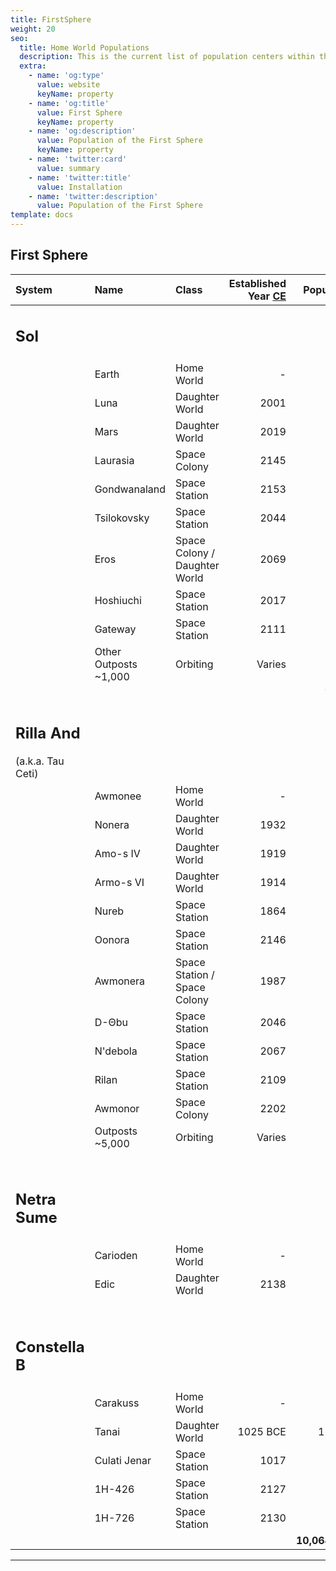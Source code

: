```yaml
---
title: FirstSphere
weight: 20
seo:
  title: Home World Populations
  description: This is the current list of population centers within the First Sphere
  extra:
    - name: 'og:type'
      value: website
      keyName: property
    - name: 'og:title'
      value: First Sphere
      keyName: property
    - name: 'og:description'
      value: Population of the First Sphere
      keyName: property
    - name: 'twitter:card'
      value: summary
    - name: 'twitter:title'
      value: Installation
    - name: 'twitter:description'
      value: Population of the First Sphere
template: docs
---
```


## First Sphere

|System                       |Name      |Class                          |Established <br>Year [CE](https://simple.wikipedia.org/wiki/Common_Era)  |Population (M)  |Primary Race    |
|:--------------------------------|:--------------------------|:----------------------------------|----------------------------:|------------------:|-------------------|
|<h2> Sol||||||
|                                |   Earth                  |   Home World                     |                          -  |          6,922.0  |   Human           |
|                                |   Luna                   |   Daughter World                 |                       2001  |           10.501  |   Human           |
|                                |   Mars                   |   Daughter World                 |                       2019  |            1.863  |   Human           |
|                                |   Laurasia               |   Space Colony                   |                       2145  |            0.007  |   Human           |
|                                |   Gondwanaland           |   Space Station                  |                       2153  |            0.010  |   Human           |
|                                |   Tsilokovsky            |   Space Station                  |                       2044  |            0.003  |   Human           |
|                                |   Eros                   |   Space Colony / Daughter World  |                       2069  |            0.305  |   Human           |
|                                |   Hoshiuchi              |   Space Station                  |                       2017  |            0.002  |   Human           |
|                                |   Gateway                |   Space Station                  |                       2111  |            0.003  |   Human / Eebek   |
|                                |   Other Outposts ~1,000  |   Orbiting                       |                     Varies  |            0.080  |   Human           |
|                        |                          |                                  |                             |<b>   7,047.201 |<b>   Total                   |
|   <h2> Rilla And</h2> (a.k.a. Tau Ceti)  ||||||
|                               |   Awmonee                |   Home World                     |                          -  |         2,433.00  |   Eebek           |
|                                |   Nonera                 |   Daughter World                 |                       1932  |            0.480  |   Eebek           |
|                                |   Amo-s IV               |   Daughter World                 |                       1919  |            7.470  |   Eebek           |
|                                |   Armo-s VI              |   Daughter World                 |                       1914  |             92.2  |   Eebek           |
|                                |   Nureb                  |   Space Station                  |                       1864  |            0.018  |   Eebek           |
|                                |   Oonora                 |   Space Station                  |                       2146  |            0.011  |   Eebek           |
|                                |   Awmonera               |   Space Station / Space Colony   |                       1987  |            3.800  |   Eebek           |
|                                |   D-&Theta;bu            |   Space Station                  |                       2046  |            0.010  |   Eebek           |
|                                |   N'debola               |   Space Station                  |                       2067  |            0.006  |   Eebek           |
|                                |   Rilan                  |   Space Station                  |                       2109  |            0.007  |   Eebek / Human   |
|                                |   Awmonor                |   Space Colony                   |                       2202  |            0.032  |   Eebek / Human   |
|                                |   Outposts ~5,000        |   Orbiting                       |                     Varies  |            0.250  |   Eebek           |
|                           |                          |                                  |                             |    <b2>    2,547.284  |<b>   Total                   |
|<h2> Netra Sume||||||
|                     |   Carioden               |   Home World                     |                          -  |            864.5  |   Fenbin          |
|                                |   Edic                   |   Daughter World                 |                       2138  |            0.081  |   Human / Fenbin  |
|                           |                          |                                  |                             |      <b>    864.581  |<b>   Total                   |
|<h2> Constella B||||||
|                   |   Carakuss               |   Home World                     |                          -  |        1,200.000  |   Low Kaa         |
|                                |   Tanai                  |   Daughter World                 |                   1025 BCE  |       12,946.028  |   Tanaian         |
|                                |   Culati Jenar           |   Space Station                  |                       1017  |            0.001  |   -               |
|                                |   1H-426                 |   Space Station                  |                       2127  |            0.003  |   -               |
|                                |   1H-726                 |   Space Station                  |                       2130  |            0.004  |   -               |
|                           |                          |                                  |                             |   <b> 10,064,128.010  |<b>   Total                   |

---